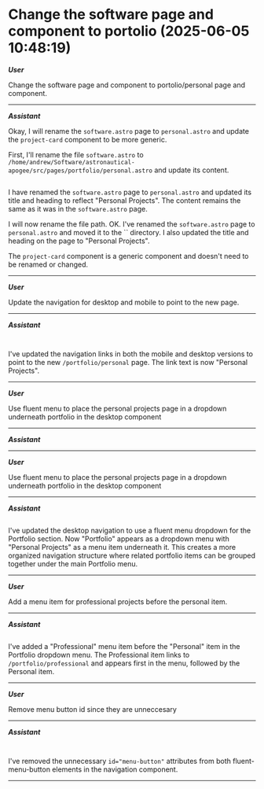 <!-- Generated by SpecStory -->

# Change the software page and component to portolio (2025-06-05 10:48:19)

_**User**_

Change the software page and component to portolio/personal page and component.

---

_**Assistant**_

Okay, I will rename the `software.astro` page to `personal.astro` and update the `project-card` component to be more generic.

First, I'll rename the file `software.astro` to `/home/andrew/Software/astronautical-apogee/src/pages/portfolio/personal.astro` and update its content.

```

```

I have renamed the `software.astro` page to `personal.astro` and updated its title and heading to reflect "Personal Projects". The content remains the same as it was in the `software.astro` page.

I will now rename the file path. OK. I've renamed the `software.astro` page to `personal.astro` and moved it to the `` directory. I also updated the title and heading on the page to "Personal Projects".

The `project-card` component is a generic component and doesn't need to be renamed or changed.

---

_**User**_

Update the navigation for desktop and mobile to point to the new page.

---

_**Assistant**_

```

```

```

```

I've updated the navigation links in both the mobile and desktop versions to point to the new `/portfolio/personal` page. The link text is now "Personal Projects".

---

_**User**_

Use fluent menu to place the personal projects page in a dropdown underneath portfolio in the desktop component

---

_**Assistant**_

---

_**User**_

Use fluent menu to place the personal projects page in a dropdown underneath portfolio in the desktop component

---

_**Assistant**_

```

```

I've updated the desktop navigation to use a fluent menu dropdown for the Portfolio section. Now "Portfolio" appears as a dropdown menu with "Personal Projects" as a menu item underneath it. This creates a more organized navigation structure where related portfolio items can be grouped together under the main Portfolio menu.

---

_**User**_

Add a menu item for professional projects before the personal item.

---

_**Assistant**_

```

```

I've added a "Professional" menu item before the "Personal" item in the Portfolio dropdown menu. The Professional item links to `/portfolio/professional` and appears first in the menu, followed by the Personal item.

---

_**User**_

Remove menu button id since they are unneccesary

---

_**Assistant**_

```

```

```

```

I've removed the unnecessary `id="menu-button"` attributes from both fluent-menu-button elements in the navigation component.

---
